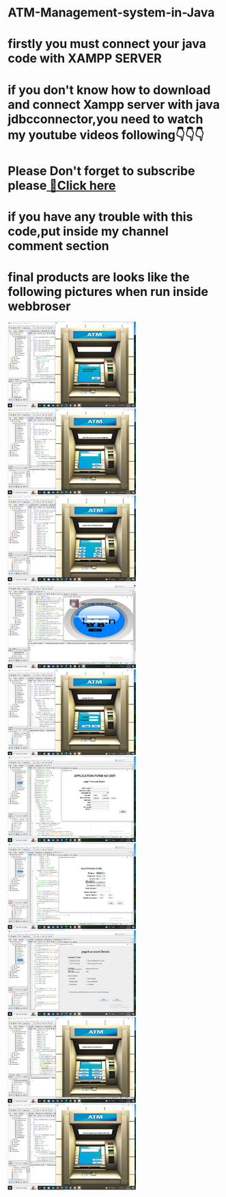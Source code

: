 # ATM-Management-system-in-Java
# firstly you must connect your java code with XAMPP SERVER
# if you don't know how to download and connect Xampp server with java jdbcconnector,you need to watch my youtube videos following👇👇👇
# <p>Please Don't forget to subscribe please<a href="https://www.youtube.com/@KebnarTube-br8un/playlists">  🔗Click here</a></p> 
# if you have any trouble with this code,put inside my channel comment section
# final products are looks like the following pictures when run inside webbroser<br>
<img src="/images/a.png" width=300 height=200 alt="Empty image"><img src="/images/b.png" width=300 height=200 alt="Empty image"><img src="/images/c.png" width=300 height=200 alt="Empty image"><img src="/images/d.png" width=300 height=200 alt="Empty image"><img src="/images/e.png" width=300 height=200 alt="Empty image"><img src="/images/f.png" width=300 height=200 alt="Empty image"><img src="/images/g.png" width=300 height=200 alt="Empty image"><img src="/images/h.png" width=300 height=200 alt="Empty image"><img src="/images/i.png" width=300 height=200 alt="Empty image"><img src="/images/j.png" width=300 height=200 alt="Empty image">
